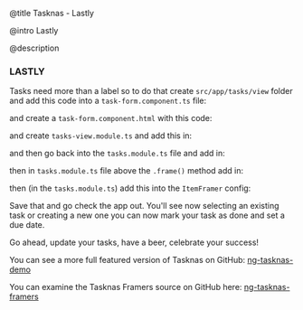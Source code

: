 @title
Tasknas - Lastly

@intro
Lastly

@description

### **LASTLY**

Tasks need more than a label so to do that create `src/app/tasks/view` folder and add this code into a `task-form.component.ts` file: 

<code-example path="tasknas/pt4/task-form.component.ts" title="src/app/tasks/view/task-form.component.ts" linenums="false"></code-example>

and create a `task-form.component.html` with this code: 

<code-example path="tasknas/pt4/task-form.component.html" title="src/app/tasks/view/task-form.component.html" linenums="false"></code-example>

and create `tasks-view.module.ts` and add this in: 

<code-example path="tasknas/pt4/tasks-view.module.ts" title="src/app/tasks/view/tasks-view.module" linenums="false"></code-example>

and then go back into the `tasks.module.ts` file and add in: 

<code-example path="tasknas/pt4/1.ts" linenums="false"></code-example>

then in `tasks.module.ts` file above the `.frame()` method add in: 

<code-example path="tasknas/pt4/2.ts" linenums="false"></code-example>

then (in the `tasks.module.ts`) add this into the `ItemFramer` config: 

<code-example path="tasknas/pt4/3.ts" linenums="false"></code-example>

Save that and go check the app out. You'll see now selecting an existing task or creating a new one you can now mark your task as done and set a due date.

Go ahead, update your tasks, have a beer, celebrate your success!

You can see a more full featured version of Tasknas on GitHub: [ng-tasknas-demo](https://github.com/framing/ng-tasknas-demo)

You can examine the Tasknas Framers source on GitHub here: [ng-tasknas-framers](https://github.com/framing/ng-framing/tree/master/packages/ng-tasknas-framers)
